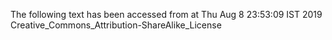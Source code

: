 The following text has been accessed from at Thu Aug 8 23:53:09 IST 2019
Creative_Commons_Attribution-ShareAlike_License
